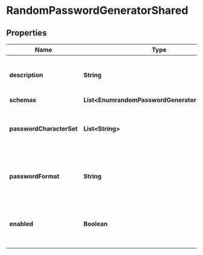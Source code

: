 

# RandomPasswordGeneratorShared


## Properties

| Name | Type | Description | Notes |
|------------ | ------------- | ------------- | -------------|
|**description** | **String** | A description for this Password Generator |  [optional] |
|**schemas** | **List&lt;EnumrandomPasswordGeneratorSchemaUrn&gt;** |  |  |
|**passwordCharacterSet** | **List&lt;String&gt;** | Specifies one or more named character sets. |  |
|**passwordFormat** | **String** | Specifies the format to use for the generated password. |  |
|**enabled** | **Boolean** | Indicates whether the Password Generator is enabled for use. |  |



